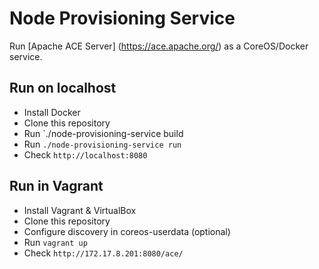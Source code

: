 Node Provisioning Service
=========================


Run [Apache ACE Server] (https://ace.apache.org/) as a CoreOS/Docker service. 


Run on localhost
-------------------

* Install Docker
* Clone this repository
* Run `./node-provisioning-service build
* Run `./node-provisioning-service run`
* Check `http://localhost:8080`


Run in Vagrant
--------------
* Install Vagrant & VirtualBox
* Clone this repository
* Configure discovery in coreos-userdata (optional)
* Run `vagrant up`
* Check `http://172.17.8.201:8080/ace/`


